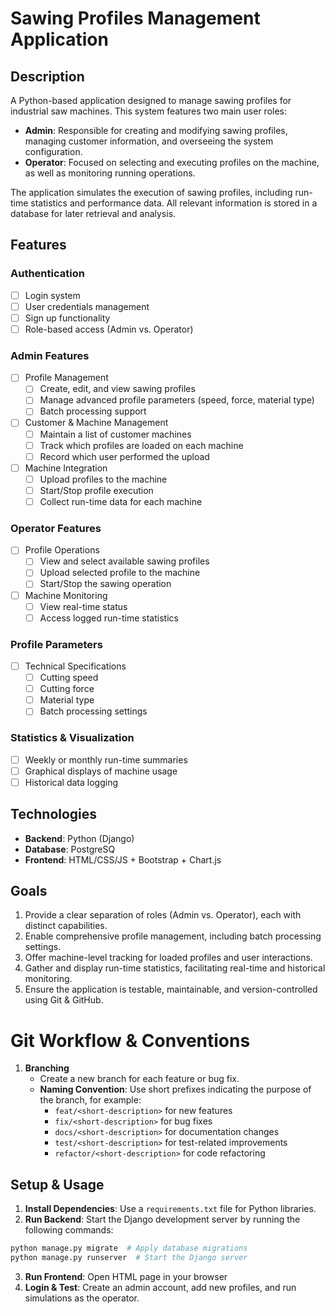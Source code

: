 # Sawing Profiles Management Application

## Description

A Python-based application designed to manage sawing profiles for industrial saw machines. This system features two main user roles:

- **Admin**: Responsible for creating and modifying sawing profiles, managing customer information, and overseeing the system configuration.
- **Operator**: Focused on selecting and executing profiles on the machine, as well as monitoring running operations.

The application simulates the execution of sawing profiles, including run-time statistics and performance data. All relevant information is stored in a database for later retrieval and analysis.

## Features

### Authentication

- [ ] Login system
- [ ] User credentials management
- [ ] Sign up functionality
- [ ] Role-based access (Admin vs. Operator)

### Admin Features

- [ ] Profile Management
  - [ ] Create, edit, and view sawing profiles
  - [ ] Manage advanced profile parameters (speed, force, material type)
  - [ ] Batch processing support
- [ ] Customer & Machine Management
  - [ ] Maintain a list of customer machines
  - [ ] Track which profiles are loaded on each machine
  - [ ] Record which user performed the upload
- [ ] Machine Integration
  - [ ] Upload profiles to the machine
  - [ ] Start/Stop profile execution
  - [ ] Collect run-time data for each machine

### Operator Features

- [ ] Profile Operations
  - [ ] View and select available sawing profiles
  - [ ] Upload selected profile to the machine
  - [ ] Start/Stop the sawing operation
- [ ] Machine Monitoring
  - [ ] View real-time status
  - [ ] Access logged run-time statistics

### Profile Parameters

- [ ] Technical Specifications
  - [ ] Cutting speed
  - [ ] Cutting force
  - [ ] Material type
  - [ ] Batch processing settings

### Statistics & Visualization

- [ ] Weekly or monthly run-time summaries
- [ ] Graphical displays of machine usage
- [ ] Historical data logging

## Technologies

- **Backend**: Python (Django)
- **Database**: PostgreSQ
- **Frontend**: HTML/CSS/JS + Bootstrap + Chart.js

## Goals

1. Provide a clear separation of roles (Admin vs. Operator), each with distinct capabilities.
2. Enable comprehensive profile management, including batch processing settings.
3. Offer machine-level tracking for loaded profiles and user interactions.
4. Gather and display run-time statistics, facilitating real-time and historical monitoring.
5. Ensure the application is testable, maintainable, and version-controlled using Git & GitHub.

# Git Workflow & Conventions

1. **Branching**
   - Create a new branch for each feature or bug fix.
   - **Naming Convention**: Use short prefixes indicating the purpose of the branch, for example:
     - `feat/<short-description>` for new features
     - `fix/<short-description>` for bug fixes
     - `docs/<short-description>` for documentation changes
     - `test/<short-description>` for test-related improvements
     - `refactor/<short-description>` for code refactoring

## Setup & Usage

1. **Install Dependencies**: Use a `requirements.txt` file for Python libraries.
2. **Run Backend**: Start the Django development server by running the following commands:

```bash
python manage.py migrate  # Apply database migrations
python manage.py runserver  # Start the Django server
```
3. **Run Frontend**: Open HTML page in your browser
4. **Login & Test**: Create an admin account, add new profiles, and run simulations as the operator.

#
